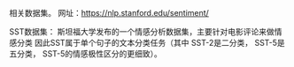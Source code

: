 相关数据集。
网址：https://nlp.stanford.edu/sentiment/

SST数据集： 斯坦福大学发布的一个情感分析数据集，主要针对电影评论来做情感分类
因此SST属于单个句子的文本分类任务（其中
SST-2是二分类，
SST-5是五分类，
SST-5的情感极性区分的更细致）。
